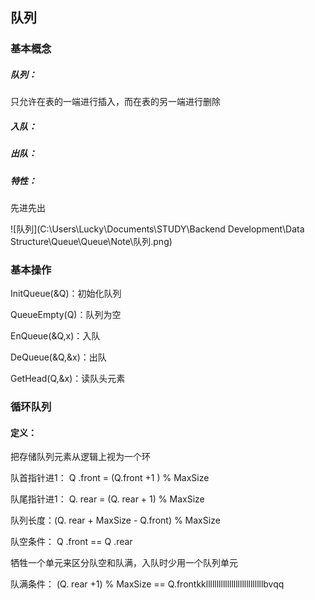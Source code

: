 ## 队列

### 基本概念

##### 队列：

只允许在表的一端进行插入，而在表的另一端进行删除

##### 入队：

##### 出队：

##### 特性：

先进先出

![队列](C:\Users\Lucky\Documents\STUDY\Backend Development\Data Structure\Queue\Queue\Note\队列.png)

### 基本操作

InitQueue(&Q)：初始化队列

QueueEmpty(Q)：队列为空

EnQueue(&Q,x)：入队

DeQueue(&Q,&x)：出队

GetHead(Q,&x)：读队头元素



### 循环队列

#### 定义：

把存储队列元素从逻辑上视为一个环

队首指针进1： Q .front = (Q.front +1 ) % MaxSize

队尾指针进1： Q. rear = (Q. rear + 1) % MaxSize

队列长度：(Q. rear + MaxSize - Q.front) % MaxSize



队空条件： Q .front == Q .rear

牺牲一个单元来区分队空和队满，入队时少用一个队列单元

队满条件： (Q. rear +1) % MaxSize == Q.frontkklllllllllllllllllllllllllllbvqq